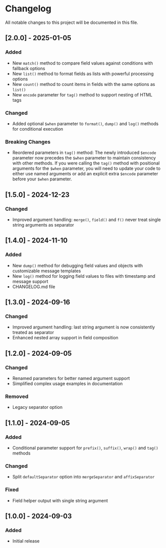 # Changelog

All notable changes to this project will be documented in this file.

## [2.0.0] - 2025-01-05

### Added
- New `match()` method to compare field values against conditions with fallback options
- New `list()` method to format fields as lists with powerful processing options
- New `count()` method to count items in fields with the same options as `list()`
- New `encode` parameter for `tag()` method to support nesting of HTML tags

### Changed
- Added optional `$when` parameter to `format()`, `dump()` and `log()` methods for conditional execution

### Breaking Changes
- Reordered parameters in `tag()` method: The newly introduced `$encode` parameter now precedes the `$when` parameter to maintain consistency with other methods. If you were calling the `tag()` method with positional arguments for the `$when` parameter, you will need to update your code to either use named arguments or add an explicit extra `$encode` parameter before your `$when` parameter.

## [1.5.0] - 2024-12-23

### Changed
- Improved argument handling: `merge()`, `field()` and `f()` never treat single string arguments
  as separator

## [1.4.0] - 2024-11-10

### Added
- New `dump()` method for debugging field values and objects with customizable message templates
- New `log()` method for logging field values to files with timestamp and message support
- CHANGELOG.md file

## [1.3.0] - 2024-09-16

### Changed
- Improved argument handling: last string argument is now consistently treated as separator
- Enhanced nested array support in field composition

## [1.2.0] - 2024-09-05

### Changed
- Renamed parameters for better named argument support
- Simplified complex usage examples in documentation

### Removed
- Legacy separator option

## [1.1.0] - 2024-09-05

### Added
- Conditional parameter support for `prefix()`, `suffix()`, `wrap()` and `tag()` methods

### Changed
- Split `defaultSeparator` option into `mergeSeparator` and `affixSeparator`

### Fixed
- Field helper output with single string argument

## [1.0.0] - 2024-09-03

### Added
- Initial release
